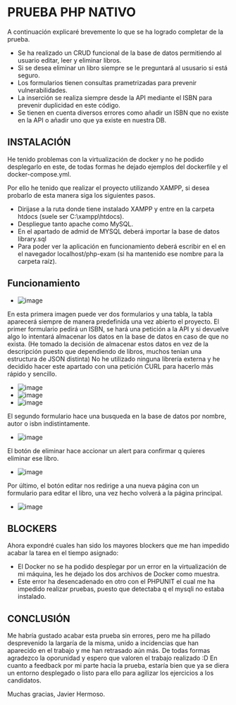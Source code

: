 
# PRUEBA PHP NATIVO

A continuación explicaré brevemente lo que se ha logrado completar de la prueba.
- Se ha realizado un CRUD funcional de la base de datos permitiendo al usuario editar, leer y eliminar libros.
- Si se desea eliminar un libro siempre se le preguntará al ususario si está seguro.
- Los formularios tienen consultas prametrizadas para prevenir vulnerabilidades.
- La inserción se realiza siempre desde la API mediante el ISBN para prevenir duplicidad en este código.
- Se tienen en cuenta diversos errores como añadir un ISBN que no existe en la API o añadir uno que ya existe en nuestra DB.



## INSTALACIÓN

He tenido problemas con la virtualización de docker y no he podido desplegarlo en este, de todas formas he dejado ejemplos del dockerfile y el docker-compose.yml.

Por ello he tenido que realizar el proyecto utilizando XAMPP, si desea probarlo de esta manera siga los siguientes pasos.

- Dirijase a la ruta donde tiene instalado XAMPP y entre en la carpeta htdocs (suele ser C:\xampp\htdocs).
- Despliegue tanto apache como MySQL.
- En el apartado de admid de MYSQL deberá importar la base de datos library.sql 
- Para poder ver la aplicación en funcionamiento deberá escribir en el en el navegador localhost/php-exam (si ha mantenido ese nombre para la carpeta raíz).




## Funcionamiento
- ![image](https://github.com/user-attachments/assets/79dc30c2-7f01-4aa8-bbd0-e14eb2018467)
  
En esta primera imagen puede ver dos formularios y una tabla, la tabla aparecerá siempre de manera predefinida una vez abierto el proyecto.
El primer formulario pedirá un ISBN, se hará una petición a la API y si devuelve algo lo intentará almacenar los datos en la base de datos en caso de que no exista.
(He tomado la decisión de almacenar estos datos en vez de la descripción puesto que dependiendo de libros, muchos tenian una estructura de JSON distinta)
No he utilizado ninguna librería externa y he decidido hacer este apartado con una petición CURL para hacerlo más rápido y sencillo.
- ![image](https://github.com/user-attachments/assets/66b622da-c0e9-468b-a80d-3f0e1e7d65ec)
- ![image](https://github.com/user-attachments/assets/0e317605-3f02-4fa5-87ec-d44da920e48e)
- ![image](https://github.com/user-attachments/assets/b44c2805-dfc6-462e-b9b6-c456b3f4aaf7)
  
El segundo formulario hace una busqueda en la base de datos por nombre, autor o isbn indistintamente.
- ![image](https://github.com/user-attachments/assets/18ecc684-5bfb-41b6-9bbf-72687773304e)
  
El botón de eliminar hace accionar un alert para confirmar q quieres eliminar ese libro.
- ![image](https://github.com/user-attachments/assets/51e66ee2-0ccd-4f5f-884c-04b0eee9296e)
  
Por último, el botón editar nos redirige a una nueva página con un formulario para editar el libro, una vez hecho volverá a la página principal.
- ![image](https://github.com/user-attachments/assets/ade794f7-7d6f-4559-9bed-ecd71a154232)


## BLOCKERS
Ahora expondré cuales han sido los mayores blockers que me han impedido acabar la tarea en el tiempo asignado:
- El Docker no se ha podido desplegar por un error en la virtualización de mi máquina, les he dejado los dos archivos de Docker como muestra.
- Este error ha desencadenado en otro con el PHPUNIT el cual me ha impedido realizar pruebas, puesto que detectaba q el mysqli no estaba instalado.

## CONCLUSIÓN
Me habría gustado acabar esta prueba sin errores, pero me ha pillado desprevenido la largaría de la misma, unido a incidencias que han aparecido en el trabajo y me han retrasado aún más.
De todas formas agradezco la oporunidad y espero que valoren el trabajo realizado :D
En cuanto a feedback por mi parte hacia la prueba, estaría bien que ya se diera un entorno desplegado o listo para ello para agilizar los ejercicios a los candidatos.

Muchas gracias, Javier Hermoso.



